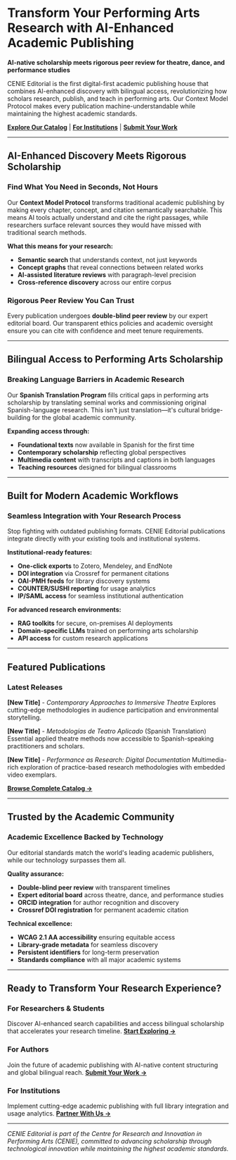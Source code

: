 # Transform Your Performing Arts Research with AI-Enhanced Academic Publishing

**AI-native scholarship meets rigorous peer review for theatre, dance, and performance studies**

CENIE Editorial is the first digital-first academic publishing house that combines AI-enhanced discovery with bilingual access, revolutionizing how scholars research, publish, and teach in performing arts. Our Context Model Protocol makes every publication machine-understandable while maintaining the highest academic standards.

[**Explore Our Catalog**](#browse-catalog) | [**For Institutions**](#for-librarians) | [**Submit Your Work**](#for-authors)

---

## AI-Enhanced Discovery Meets Rigorous Scholarship

### Find What You Need in Seconds, Not Hours

Our **Context Model Protocol** transforms traditional academic publishing by making every chapter, concept, and citation semantically searchable. This means AI tools actually understand and cite the right passages, while researchers surface relevant sources they would have missed with traditional search methods.

**What this means for your research:**

- **Semantic search** that understands context, not just keywords
- **Concept graphs** that reveal connections between related works
- **AI-assisted literature reviews** with paragraph-level precision
- **Cross-reference discovery** across our entire corpus

### Rigorous Peer Review You Can Trust

Every publication undergoes **double-blind peer review** by our expert editorial board. Our transparent ethics policies and academic oversight ensure you can cite with confidence and meet tenure requirements.

---

## Bilingual Access to Performing Arts Scholarship

### Breaking Language Barriers in Academic Research

Our **Spanish Translation Program** fills critical gaps in performing arts scholarship by translating seminal works and commissioning original Spanish-language research. This isn't just translation—it's cultural bridge-building for the global academic community.

**Expanding access through:**

- **Foundational texts** now available in Spanish for the first time
- **Contemporary scholarship** reflecting global perspectives
- **Multimedia content** with transcripts and captions in both languages
- **Teaching resources** designed for bilingual classrooms

---

## Built for Modern Academic Workflows

### Seamless Integration with Your Research Process

Stop fighting with outdated publishing formats. CENIE Editorial publications integrate directly with your existing tools and institutional systems.

**Institutional-ready features:**

- **One-click exports** to Zotero, Mendeley, and EndNote
- **DOI integration** via Crossref for permanent citations
- **OAI-PMH feeds** for library discovery systems
- **COUNTER/SUSHI reporting** for usage analytics
- **IP/SAML access** for seamless institutional authentication

**For advanced research environments:**

- **RAG toolkits** for secure, on-premises AI deployments
- **Domain-specific LLMs** trained on performing arts scholarship
- **API access** for custom research applications

---

## Featured Publications

### Latest Releases

**[New Title]** - *Contemporary Approaches to Immersive Theatre*
Explores cutting-edge methodologies in audience participation and environmental storytelling.

**[New Title]** - *Metodologías de Teatro Aplicado* (Spanish Translation)
Essential applied theatre methods now accessible to Spanish-speaking practitioners and scholars.

**[New Title]** - *Performance as Research: Digital Documentation*
Multimedia-rich exploration of practice-based research methodologies with embedded video exemplars.

[**Browse Complete Catalog →**](#browse-catalog)

---

## Trusted by the Academic Community

### Academic Excellence Backed by Technology

Our editorial standards match the world's leading academic publishers, while our technology surpasses them all.

**Quality assurance:**

- **Double-blind peer review** with transparent timelines
- **Expert editorial board** across theatre, dance, and performance studies
- **ORCID integration** for author recognition and discovery
- **Crossref DOI registration** for permanent academic citation

**Technical excellence:**

- **WCAG 2.1 AA accessibility** ensuring equitable access
- **Library-grade metadata** for seamless discovery
- **Persistent identifiers** for long-term preservation
- **Standards compliance** with all major academic systems

---

## Ready to Transform Your Research Experience?

### For Researchers & Students

Discover AI-enhanced search capabilities and access bilingual scholarship that accelerates your research timeline.
[**Start Exploring →**](#browse-catalog)

### For Authors

Join the future of academic publishing with AI-native content structuring and global bilingual reach.
[**Submit Your Work →**](#for-authors)

### For Institutions

Implement cutting-edge academic publishing with full library integration and usage analytics.
[**Partner With Us →**](#for-librarians)

---

*CENIE Editorial is part of the Centre for Research and Innovation in Performing Arts (CENIE), committed to advancing scholarship through technological innovation while maintaining the highest academic standards.*
